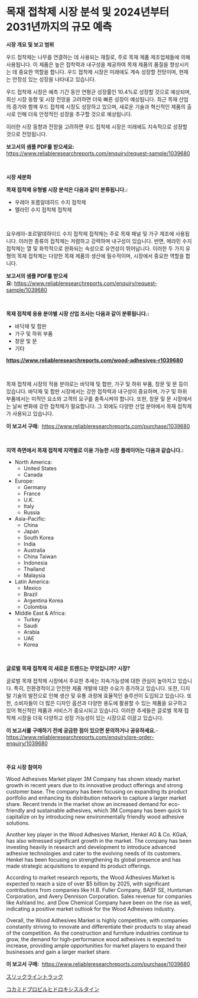 <p><h1>목재 접착제 시장 분석 및 2024년부터 2031년까지의 규모 예측</h1></p><p><strong>시장 개요 및 보고 범위</strong></p>
<p><p>우드 접착제는 나무를 연결하는 데 사용되는 재질로, 주로 목재 제품 제조업체들에 의해 사용됩니다. 이 제품은 높은 접착력과 내구성을 제공하여 목재 제품의 품질을 향상시키는 데 중요한 역할을 합니다. 우드 접착제 시장은 미래에도 계속 성장할 전망이며, 현재는 안정성 있는 성장을 나타내고 있습니다. </p><p>우드 접착제 시장은 예측 기간 동안 연평균 성장률인 10.4%로 성장할 것으로 예상되며, 최신 시장 동향 및 시장 전망을 고려하면 더욱 빠른 성장이 예상됩니다. 최근 목재 산업의 증가와 함께 우드 접착제 시장도 성장하고 있으며, 새로운 기술과 혁신적인 제품의 출시로 인해 더욱 안정적인 성장을 추구할 것으로 예상됩니다. </p><p>이러한 시장 동향과 전망을 고려하면 우드 접착제 시장은 미래에도 지속적으로 성장할 것으로 전망됩니다.</p></p>
<p><strong>보고서의 샘플 PDF를 받으세요:</strong> <a href="https://www.reliableresearchreports.com/enquiry/request-sample/1039680">https://www.reliableresearchreports.com/enquiry/request-sample/1039680</a></p>
<p>&nbsp;</p>
<p><strong>시장 세분화</strong></p>
<p><strong>목재 접착제 유형별 시장 분석은 다음과 같이 분류됩니다.:</strong></p>
<p><ul><li>우레아 포름알데히드 수지 점착제</li><li>멜라민 수지 접착제 접착제</li></ul></p>
<p>&nbsp;</p>
<p><p>요우레아-포르말데하이드 수지 접착제 접착제는 주로 목재 패널 및 가구 제조에 사용됩니다. 이러한 종류의 접착제는 저렴하고 강력하며 내구성이 있습니다. 반면, 메라민 수지 접착제는 열 및 화학적으로 완화되는 속성으로 유연성이 뛰어납니다. 이러한 두 가지 유형의 목재 접착제는 다양한 목재 제품의 생산에 필수적이며, 시장에서 중요한 역할을 합니다.</p></p>
<p><strong>보고서의 샘플 PDF를 받으세요:</strong>&nbsp;<a href="https://www.reliableresearchreports.com/enquiry/request-sample/1039680">https://www.reliableresearchreports.com/enquiry/request-sample/1039680</a></p>
<p>&nbsp;</p>
<p><strong> 목재 접착제 응용 분야별 시장 산업 조사는 다음과 같이 분류됩니다.:</strong></p>
<p><ul><li>바닥재 및 합판</li><li>가구 및 하위 부품</li><li>창문 및 문</li><li>기타</li></ul></p>
<p><strong><a href="https://www.reliableresearchreports.com/wood-adhesives-r1039680">https://www.reliableresearchreports.com/wood-adhesives-r1039680</a></strong></p>
<p>&nbsp;</p>
<p><p>목재 접착제 시장의 적용 분야로는 바닥재 및 합판, 가구 및 하위 부품, 창문 및 문 등이 있습니다. 바닥재 및 합판 시장에서는 강한 접착력과 내구성이 중요하며, 가구 및 하위 부품에서는 미적인 요소와 고객의 요구를 충족시켜야 합니다. 또한, 창문 및 문 시장에서는 날씨 변화에 강한 접착제가 필요합니다. 그 외에도 다양한 산업 분야에서 목재 접착제가 사용되고 있습니다.</p></p>
<p><strong>이 보고서 구매:</strong>&nbsp; <a href="https://www.reliableresearchreports.com/purchase/1039680">https://www.reliableresearchreports.com/purchase/1039680</a></p>
<p>&nbsp;</p>
<p><strong>지역 측면에서 목재 접착제 지역별로 이용 가능한 시장 플레이어는 다음과 같습니다.:</strong></p>
<p><ul>
    <li>
        North America:
        <ul>
            <li>United States</li>
            <li>Canada</li>
        </ul>
    </li>
    <li>
        Europe:
        <ul>
            <li>Germany</li>
            <li>France</li>
            <li>U.K.</li>
            <li>Italy</li>
            <li>Russia</li>
        </ul>
    </li>
    <li>
        Asia-Pacific:
        <ul>
            <li>China</li>
            <li>Japan</li>
            <li>South Korea</li>
            <li>India</li>
            <li>Australia</li>
            <li>China Taiwan</li>
            <li>Indonesia</li>
            <li>Thailand</li>
            <li>Malaysia</li>
        </ul>
    </li>
    <li>
        Latin America:
        <ul>
            <li>Mexico</li>
            <li>Brazil</li>
            <li>Argentina Korea</li>
            <li>Colombia</li>
        </ul>
    </li>
    <li>
        Middle East & Africa:
        <ul>
            <li>Turkey</li>
            <li>Saudi</li>
            <li>Arabia</li>
            <li>UAE</li>
            <li>Korea</li>
        </ul>
    </li>
    </ul></p>
<p>&nbsp;</p>
<p><strong>글로벌 목재 접착제 의 새로운 트렌드는 무엇입니까? 시장?</strong></p>
<p><p>글로벌 목재 접착제 시장에서 주요한 추세는 지속가능성에 대한 관심이 높아지고 있습니다. 특히, 친환경적이고 안전한 제품 개발에 대한 수요가 증가하고 있습니다. 또한, 디지털 기술의 발전으로 인해 생산 및 유통 과정에 효율적인 솔루션이 도입되고 있습니다. 또한, 소비자들이 더 많은 디자인 옵션과 다양한 용도에 활용할 수 있는 제품을 요구하고 있어 혁신적인 제품과 서비스가 중요시되고 있습니다. 이러한 추세들은 글로벌 목재 접착제 시장을 더욱 다양하고 성장 가능성이 있는 시장으로 이끌고 있습니다.</p></p>
<p><strong>이 보고서를 구매하기 전에 궁금한 점이 있으면 문의하거나 공유하세요.</strong>- <a href="https://www.reliableresearchreports.com/enquiry/pre-order-enquiry/1039680">https://www.reliableresearchreports.com/enquiry/pre-order-enquiry/1039680</a></p>
<p>&nbsp;</p>
<p><strong>주요 시장 참여자</strong></p>
<p><p>Wood Adhesives Market player 3M Company has shown steady market growth in recent years due to its innovative product offerings and strong customer base. The company has been focusing on expanding its product portfolio and enhancing its distribution network to capture a larger market share. Recent trends in the market show an increased demand for eco-friendly and sustainable adhesives, which 3M Company has been quick to capitalize on by introducing new environmentally friendly wood adhesive solutions.</p><p>Another key player in the Wood Adhesives Market, Henkel AG & Co. KGaA, has also witnessed significant growth in the market. The company has been investing heavily in research and development to introduce advanced adhesive technologies and cater to the evolving needs of its customers. Henkel has been focusing on strengthening its global presence and has made strategic acquisitions to expand its product offerings.</p><p>According to market research reports, the Wood Adhesives Market is expected to reach a size of over $5 billion by 2025, with significant contributions from companies like H.B. Fuller Company, BASF SE, Huntsman Corporation, and Avery Dennison Corporation. Sales revenue for companies like Ashland Inc. and Dow Chemical Company have been on the rise as well, indicating a positive market outlook for the Wood Adhesives industry.</p><p>Overall, the Wood Adhesives Market is highly competitive, with companies constantly striving to innovate and differentiate their products to stay ahead of the competition. As the construction and furniture industries continue to grow, the demand for high-performance wood adhesives is expected to increase, providing ample opportunities for market players to expand their businesses and gain a larger market share.</p></p>
<p><strong>이 보고서 구매:</strong>&nbsp;&nbsp;<a href="https://www.reliableresearchreports.com/purchase/1039680">https://www.reliableresearchreports.com/purchase/1039680</a></p>
<p><p><a href="https://github.com/KaydenJohns1964/Market-Research-Report-List-1/blob/main/120871319333.md">スリックライントラック</a></p><p><a href="https://github.com/marbadji/Market-Research-Report-List-1/blob/main/889640119332.md">コカミドプロピルヒドロキシスルタイン</a></p></p>
